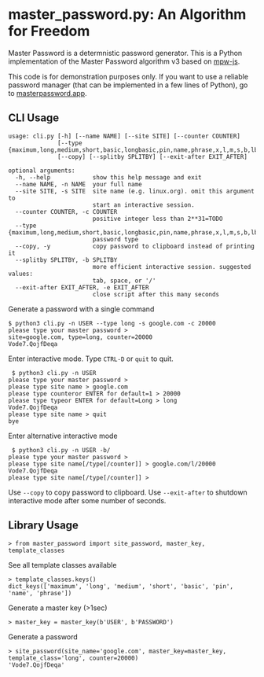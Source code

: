# master\_password.py: An Algorithm for Freedom

Master Password is a determnistic password generator.
This is a Python implementation of the Master Password algorithm v3 based on 
[mpw-js](https://github.com/tmthrgd/mpw-js).

This code is for demonstration purposes only. 
If you want to use a reliable password manager (that can be implemented in a few lines of Python),
go to [masterpassword.app](http://masterpassword.app).

## CLI Usage
```
usage: cli.py [-h] [--name NAME] [--site SITE] [--counter COUNTER]
              [--type {maximum,long,medium,short,basic,longbasic,pin,name,phrase,x,l,m,s,b,lb,#,n,ph}]
              [--copy] [--splitby SPLITBY] [--exit-after EXIT_AFTER]

optional arguments:
  -h, --help            show this help message and exit
  --name NAME, -n NAME  your full name
  --site SITE, -s SITE  site name (e.g. linux.org). omit this argument to
                        start an interactive session.
  --counter COUNTER, -c COUNTER
                        positive integer less than 2**31=TODO
  --type {maximum,long,medium,short,basic,longbasic,pin,name,phrase,x,l,m,s,b,lb,#,n,ph}
                        password type
  --copy, -y            copy password to clipboard instead of printing it
  --splitby SPLITBY, -b SPLITBY
                        more efficient interactive session. suggested values:
                        tab, space, or '/'
  --exit-after EXIT_AFTER, -e EXIT_AFTER
                        close script after this many seconds
```

Generate a password with a single command

```
$ python3 cli.py -n USER --type long -s google.com -c 20000
please type your master password >
site=google.com, type=long, counter=20000
Vode7.QojfDeqa
```

Enter interactive mode. Type `CTRL-D` or `quit` to quit.

```
 $ python3 cli.py -n USER
please type your master password >
please type site name > google.com
please type counteror ENTER for default=1 > 20000
please type typeor ENTER for default=Long > long
Vode7.QojfDeqa
please type site name > quit
bye
```

Enter alternative interactive mode

```
 $ python3 cli.py -n USER -b/
please type your master password >
please type site name[/type[/counter]] > google.com/l/20000
Vode7.QojfDeqa
please type site name[/type[/counter]] >
```

Use `--copy` to copy password to clipboard.
Use `--exit-after` to shutdown interactive mode after some number of seconds.

## Library Usage

```
> from master_password import site_password, master_key, template_classes
```

See all template classes available 

```
> template_classes.keys()
dict_keys(['maximum', 'long', 'medium', 'short', 'basic', 'pin', 'name', 'phrase'])
```

Generate a master key (>1sec)

```
> master_key = master_key(b'USER', b'PASSWORD')
```

Generate a password

```
> site_password(site_name='google.com', master_key=master_key, template_class='long', counter=20000)
'Vode7.QojfDeqa'
```
